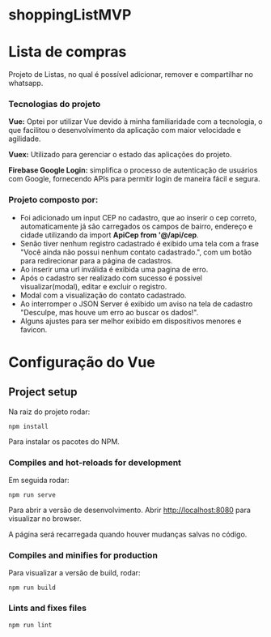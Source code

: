 # shoppingListMVP

# Lista de compras
Projeto de Listas, no qual é possível adicionar, remover e compartilhar no whatsapp.

### Tecnologias do projeto

**Vue:** Optei por utilizar Vue devido à minha familiaridade com a tecnologia, o que facilitou o desenvolvimento da aplicação com maior velocidade e agilidade.

**Vuex:** Utilizado para gerenciar o estado das aplicações do projeto.

**Firebase Google Login:** simplifica o processo de autenticação de usuários com Google, fornecendo APIs para permitir login de maneira fácil e segura.

### Projeto composto por:
- Foi adicionado um input CEP no cadastro, que ao inserir o cep correto, automaticamente já são carregados os campos de bairro, endereço e cidade utilizando da import **ApiCep from '@/api/cep**.
- Senão tiver nenhum registro cadastrado é exibido uma tela com a frase "Você ainda não possui nenhum contato cadastrado.", com um botão para redirecionar para a página de cadastros.
- Ao inserir uma url inválida é exibida uma pagina de erro.
- Após o cadastro ser realizado com sucesso é possivel visualizar(modal), editar e excluir o registro.
- Modal com a visualização do contato cadastrado.
- Ao interromper o JSON Server é exibido um aviso na tela de cadastro "Desculpe, mas houve um erro ao buscar os dados!".
- Alguns ajustes para ser melhor exibido em dispositivos menores e favicon.

# Configuração do Vue
## Project setup
Na raiz do projeto rodar:
```
npm install
```
Para instalar os pacotes do NPM.

### Compiles and hot-reloads for development
Em seguida rodar:
```
npm run serve
```

Para abrir a versão de desenvolvimento.
Abrir [http://localhost:8080](http://localhost:8080) para visualizar no browser.

A página será recarregada quando houver mudanças salvas no código.

### Compiles and minifies for production
Para visualizar a versão de build, rodar:
```
npm run build
```

### Lints and fixes files
```
npm run lint
```
